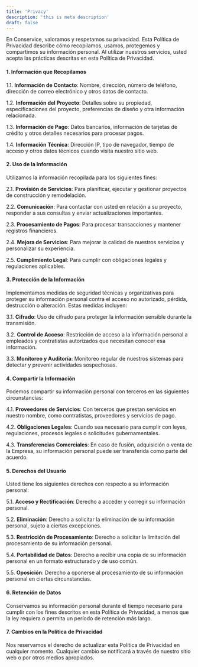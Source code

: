 ```yaml
---
title: 'Privacy'
description: 'this is meta description'
draft: false
---
```


En Conservice, valoramos y respetamos su privacidad. Esta Política de Privacidad describe cómo recopilamos, usamos, protegemos y compartimos su información personal. Al utilizar nuestros servicios, usted acepta las prácticas descritas en esta Política de Privacidad.

#### 1\. Información que Recopilamos

1.1. **Información de Contacto**: Nombre, dirección, número de teléfono, dirección de correo electrónico y otros datos de contacto.

1.2. **Información del Proyecto**: Detalles sobre su propiedad, especificaciones del proyecto, preferencias de diseño y otra información relacionada.

1.3. **Información de Pago**: Datos bancarios, información de tarjetas de crédito y otros detalles necesarios para procesar pagos.

1.4. **Información Técnica**: Dirección IP, tipo de navegador, tiempo de acceso y otros datos técnicos cuando visita nuestro sitio web.

#### 2\. Uso de la Información

Utilizamos la información recopilada para los siguientes fines:

2.1. **Provisión de Servicios**: Para planificar, ejecutar y gestionar proyectos de construcción y remodelación.

2.2. **Comunicación**: Para contactar con usted en relación a su proyecto, responder a sus consultas y enviar actualizaciones importantes.

2.3. **Procesamiento de Pagos**: Para procesar transacciones y mantener registros financieros.

2.4. **Mejora de Servicios**: Para mejorar la calidad de nuestros servicios y personalizar su experiencia.

2.5. **Cumplimiento Legal**: Para cumplir con obligaciones legales y regulaciones aplicables.

#### 3\. Protección de la Información

Implementamos medidas de seguridad técnicas y organizativas para proteger su información personal contra el acceso no autorizado, pérdida, destrucción o alteración. Estas medidas incluyen:

3.1. **Cifrado**: Uso de cifrado para proteger la información sensible durante la transmisión.

3.2. **Control de Acceso**: Restricción de acceso a la información personal a empleados y contratistas autorizados que necesitan conocer esa información.

3.3. **Monitoreo y Auditoría**: Monitoreo regular de nuestros sistemas para detectar y prevenir actividades sospechosas.

#### 4\. Compartir la Información

Podemos compartir su información personal con terceros en las siguientes circunstancias:

4.1. **Proveedores de Servicios**: Con terceros que prestan servicios en nuestro nombre, como contratistas, proveedores y servicios de pago.

4.2. **Obligaciones Legales**: Cuando sea necesario para cumplir con leyes, regulaciones, procesos legales o solicitudes gubernamentales.

4.3. **Transferencias Comerciales**: En caso de fusión, adquisición o venta de la Empresa, su información personal puede ser transferida como parte del acuerdo.

#### 5\. Derechos del Usuario

Usted tiene los siguientes derechos con respecto a su información personal:

5.1. **Acceso y Rectificación**: Derecho a acceder y corregir su información personal.

5.2. **Eliminación**: Derecho a solicitar la eliminación de su información personal, sujeto a ciertas excepciones.

5.3. **Restricción de Procesamiento**: Derecho a solicitar la limitación del procesamiento de su información personal.

5.4. **Portabilidad de Datos**: Derecho a recibir una copia de su información personal en un formato estructurado y de uso común.

5.5. **Oposición**: Derecho a oponerse al procesamiento de su información personal en ciertas circunstancias.

#### 6\. Retención de Datos

Conservamos su información personal durante el tiempo necesario para cumplir con los fines descritos en esta Política de Privacidad, a menos que la ley requiera o permita un período de retención más largo.

#### 7\. Cambios en la Política de Privacidad

Nos reservamos el derecho de actualizar esta Política de Privacidad en cualquier momento. Cualquier cambio se notificará a través de nuestro sitio web o por otros medios apropiados.
